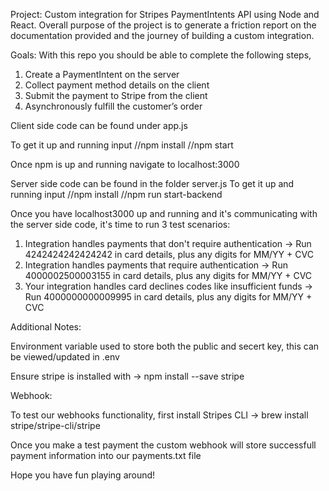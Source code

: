 Project:
Custom integration for Stripes PaymentIntents API using Node and React. Overall purpose of the project is to generate a friction report on the documentation provided and the journey of building a custom integration.   

Goals: With this repo you should be able to complete the following steps, 

1. Create a PaymentIntent on the server
2. Collect payment method details on the client
3. Submit the payment to Stripe from the client
4. Asynchronously fulfill the customer’s order



Client side code can be found under app.js

To get it up and running input
//npm install
//npm start 

Once npm is up and running navigate to localhost:3000 

Server side code can be found in the folder server.js
To get it up and running input
//npm install 
//npm run start-backend


Once you have localhost3000 up and running and it's communicating with the server side code, it's time to run 3 test scenarios: 

1. Integration handles payments that don't require authentication -> Run 4242424242424242 in card details, plus any digits for MM/YY + CVC 
2. Integration handles payments that require authentication -> Run 4000002500003155 in card details, plus any digits for MM/YY + CVC 
3. Your integration handles card declines codes like insufficient funds -> Run 4000000000009995 in card details, plus any digits for MM/YY + CVC 

Additional Notes:

Environment variable used to store both the public and secert key, this can be viewed/updated in .env  

Ensure stripe is installed with -> npm install --save stripe


Webhook: 

To test our webhooks functionality, first install Stripes CLI -> brew install stripe/stripe-cli/stripe 

Once you make a test payment the custom webhook will store successfull payment information into our payments.txt file 

Hope you have fun playing around! 

